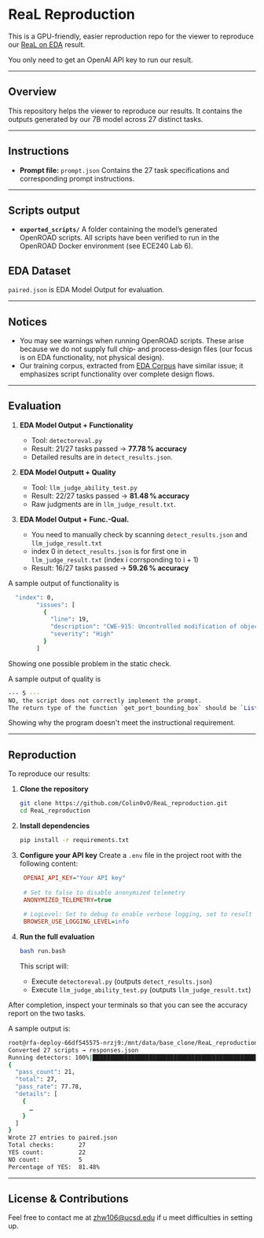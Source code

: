 # ReaL Reproduction

This is a GPU-friendly, easier reproduction repo for the viewer to reproduce our [ReaL on EDA](https://github.com/airevo2/ReaL_ON_EDA/tree/main?tab=readme-ov-file) result. 

You only need to get an OpenAI API key to run our result.

---

## Overview

This repository helps the viewer to reproduce our results. It contains the outputs generated by our 7B model across 27 distinct tasks.

---

## Instructions

* **Prompt file:** `prompt.json`
  Contains the 27 task specifications and corresponding prompt instructions.

---

## Scripts output

* **`exported_scripts/`**
  A folder containing the model’s generated OpenROAD scripts.
  All scripts have been verified to run in the OpenROAD Docker environment (see ECE240 Lab 6).
  
## EDA Dataset
   `paired.json` is EDA Model Output for evaluation. 
   
---

## Notices

* You may see warnings when running OpenROAD scripts. These arise because we do not supply full chip‑ and process‑design files (our focus is on EDA functionality, not physical design).
* Our training corpus, extracted from [EDA Corpus](https://github.com/OpenROAD-Assistant/EDA-Corpus) have similar issue; it emphasizes script functionality over complete design flows.

---
## Evaluation

1. **EDA Model Output + Functionality**

   * Tool: `detectoreval.py`
   * Result: 21/27 tasks passed → **77.78 % accuracy**
   * Detailed results are in `detect_results.json`.

2. **EDA Model Outputt + Quality**

   * Tool: `llm_judge_ability_test.py`
   * Result: 22/27 tasks passed → **81.48 % accuracy**
   * Raw judgments are in `llm_judge_result.txt`.
     
3. **EDA Model Output + Func.-Qual.**

   * You need to manually check by scanning `detect_results.json` and `llm_judge_result.txt`
   * index 0 in `detect_results.json` is for first one in `llm_judge_result.txt` (index i corrsponding to i + 1)
   * Result: 16/27 tasks passed → **59.26 % accuracy**

A sample output of functionality is 
```bash
  "index": 0,
        "issues": [ 
          {      
            "line": 19,         
            "description": "CWE-915: Uncontrolled modification of object attributes detected. Updates to objects should be limited to an allow-list of fields (e.g., using 'if field in EDITABLE_FIELDS' checks).",     
            "severity": "High"     
          }    
        ]
```
Showing one possible problem in the static check.

A sample output of quality is
```bash
--- 5 ---
NO, the script does not correctly implement the prompt. 
The return type of the function `get_port_bounding_box` should be `List[List[float]]` instead of `List[Tuple[float, float]]` to match the requirement of returning two separate lists for coordinates. 
```
Showing why the program doesn't meet the instructional requirement.


---

## Reproduction

To reproduce our results:

1. **Clone the repository**

   ```bash
   git clone https://github.com/Colin0vO/ReaL_reproduction.git
   cd ReaL_reproduction
   ```

2. **Install dependencies**

   ```bash
   pip install -r requirements.txt
   ```

3. **Configure your API key**
   Create a `.env` file in the project root with the following content:

   ```ini
    OPENAI_API_KEY="Your API key"
    
    # Set to false to disable anonymized telemetry
    ANONYMIZED_TELEMETRY=true
    
    # LogLevel: Set to debug to enable verbose logging, set to result to get results only. Available: result | debug | info
    BROWSER_USE_LOGGING_LEVEL=info
   ```

4. **Run the full evaluation**

   ```bash
   bash run.bash
   ```

   This script will:

   * Execute `detectoreval.py` (outputs `detect_results.json`)
   * Execute `llm_judge_ability_test.py` (outputs `llm_judge_result.txt`)

After completion, inspect your terminals so that you can see the accuracy report on the two tasks.

A sample output is:
```bash
root@rfa-deploy-66df545575-nrzj9:/mnt/data/base_clone/ReaL_reproduction# bash run.bash
Converted 27 scripts → responses.json
Running detectors: 100%|████████████████████████████████████████████████████████████████| 27/27 [00:00<00:00, 236.20it/s]
{
  "pass_count": 21,
  "total": 27,
  "pass_rate": 77.78,
  "details": [
    { 
      …    
    }    
  ]
}
Wrote 27 entries to paired.json
Total checks:       27
YES count:          22
NO count:           5
Percentage of YES:  81.48%
```


---

## License & Contributions

Feel free to contact me at zhw106@ucsd.edu if u meet difficulties in setting up.
